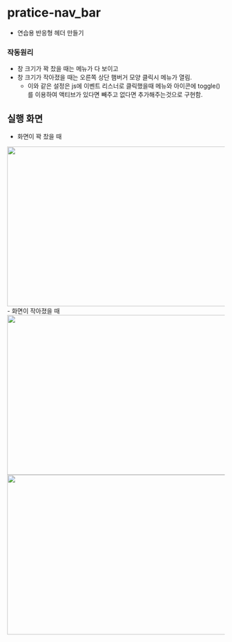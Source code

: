 # pratice-nav_bar
- 연습용 반응형 헤더 만들기

### 작동원리 

- 창 크기가 꽉 찼을 때는 메뉴가 다 보이고
- 창 크기가 작아졌을 때는 오른쪽 상단 햄버거 모양 클릭시 메뉴가 열림.
  - 이와 같은 설정은 js에 이벤트 리스너로 클릭했을때 메뉴와 아이콘에 toggle() 를 이용하여 액티브가 있다면 빼주고 없다면 추가해주는것으로 구현함.

## 실행 화면

- 화면이 꽉 찼을 때
<img src="https://user-images.githubusercontent.com/81172451/148514047-99901ab9-1ce9-4f24-bd51-16900564ea2c.png" width="700" height="370">
- 화면이 작아졌을 때
<img src="https://user-images.githubusercontent.com/81172451/148514047-99901ab9-1ce9-4f24-bd51-16900564ea2c.png" width="700" height="370">
<img src="https://user-images.githubusercontent.com/81172451/148514058-2a40c4bc-77a2-43ad-aef1-6baad55b7658.png" width="700" height="370">

